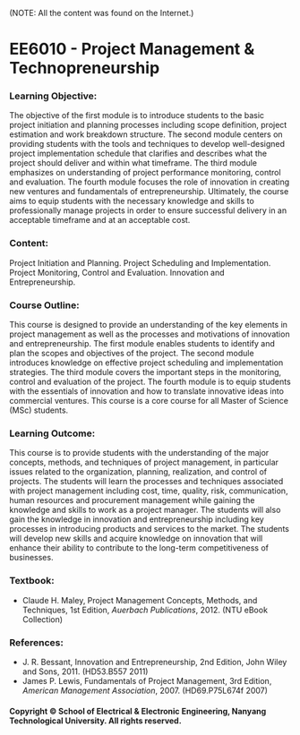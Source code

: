 (NOTE: All the content was found on the Internet.)

# EE6010 - Project Management & Technopreneurship

### Learning Objective:

The objective of the first module is to introduce students to the basic project initiation and planning processes including scope definition, project estimation and work breakdown structure. The second module centers on providing students with the tools and techniques to develop well-designed project implementation schedule that clarifies and describes what the project should deliver and within what timeframe. The third module emphasizes on understanding of project performance monitoring, control and evaluation. The fourth module focuses the role of innovation in creating new ventures and fundamentals of entrepreneurship. Ultimately, the course aims to equip students with the necessary knowledge and skills to professionally manage projects in order to ensure successful delivery in an acceptable timeframe and at an acceptable cost.

### Content:

Project Initiation and Planning. Project Scheduling and Implementation. Project Monitoring, Control and Evaluation. Innovation and Entrepreneurship.

### Course Outline:

This course is designed to provide an understanding of the key elements in project management as well as the processes and motivations of innovation and entrepreneurship. The first module enables students to identify and plan the scopes and objectives of the project. The second module introduces knowledge on effective project scheduling and implementation strategies. The third module covers the important steps in the monitoring, control and evaluation of the project. The fourth module is to equip students with the essentials of innovation and how to translate innovative ideas into commercial ventures. This course is a core course for all Master of Science (MSc) students.

### Learning Outcome:

This course is to provide students with the understanding of the major concepts, methods, and techniques of project management, in particular issues related to the organization, planning, realization, and control of projects. The students will learn the processes and techniques associated with project management including cost, time, quality, risk, communication, human resources and procurement management while gaining the knowledge and skills to work as a project manager. The students will also gain the knowledge in innovation and entrepreneurship including key processes in introducing products and services to the market. The students will develop new skills and acquire knowledge on innovation that will enhance their ability to contribute to the long-term competitiveness of businesses.

### Textbook:

- Claude H. Maley, Project Management Concepts, Methods, and Techniques, 1st Edition, <i>Auerbach Publications</i>, 2012. (NTU eBook Collection)

### References:

- J. R. Bessant, Innovation and Entrepreneurship, 2nd Edition, John Wiley and Sons, 2011. (HD53.B557 2011)
- James P. Lewis, Fundamentals of Project Management, 3rd Edition, <i>American Management Association</i>, 2007. (HD69.P75L674f 2007)

#### Copyright © School of Electrical & Electronic Engineering, Nanyang Technological University. All rights reserved.
